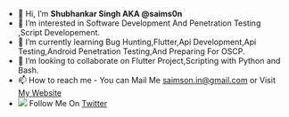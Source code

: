- 👋 Hi, I’m **Shubhankar Singh AKA @saims0n**
- 👀 I’m interested in Software Development And Penetration Testing ,Script Developement.
- 🌱 I’m currently learning Bug Hunting,Flutter,Api Development,Api Testing,Android Penetration Testing,And Preparing For OSCP.
- 💞️ I’m looking to collaborate on Flutter Project,Scripting with Python and Bash.
- 📫 How to reach me - You can Mail Me saimson.in@gmail.com or Visit [ My Website](https://saims0n.github.io "Saimson.com")
- <img src="https://img.icons8.com/ios/26/000000/twitter--v2.png"/> Follow Me On [ Twitter ]("https://twitter.com/saims0n")

<!---
saims0n/saims0n is a ✨ special ✨ repository because its `README.md` (this file) appears on your GitHub profile.
You can click the Preview link to take a look at your changes.
--->

